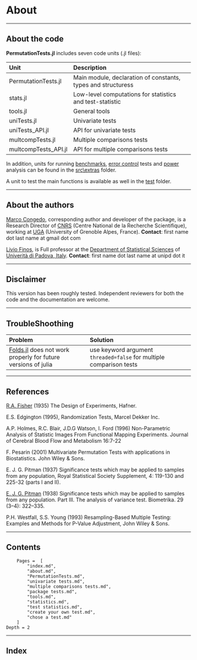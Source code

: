 # About

---
## About the code

**PermutationTests.jl** includes seven code units (.jl files):

| Unit   | Description |
|:----------|:----------|
| PermutationTests.jl | Main module, declaration of constants, types and structuress |
| stats.jl | Low-level computations for statistics and test-statistic |
| tools.jl | General tools |
| uniTests.jl | Univariate tests |
| uniTests_API.jl | API for univariate tests |
| multcompTests.jl | Multiple comparisons tests |
| multcompTests_API.jl | API for multiple comparisons tests |

In addition, units for running [benchmarks](@ref "Benchmarks"), [error control](@ref "Error Control") tests and [power](@ref "Power") analysis can be found
in the [src\extras](https://github.com/Marco-Congedo/PermutationTests.jl/tree/master/src/extras) folder.

A unit to test the main functions is available as well in the 
[test](https://github.com/Marco-Congedo/PermutationTests.jl/tree/master/test) folder.

---
## About the authors

[Marco Congedo](https://sites.google.com/site/marcocongedo), corresponding author and developer of the package, is a Research Director of [CNRS](http://www.cnrs.fr/en) (Centre National de la Recherche Scientifique), working at
[UGA](https://www.univ-grenoble-alpes.fr/english/) (University of Grenoble Alpes, France).
**Contact**: first name dot last name at gmail dot com

[Livio Finos](https://pnc.unipd.it/finos-livio/), is Full professor at the  [Department of Statistical Sciences](https://www.unipd.it/en/stat) of [Univerità di Padova, Italy](https://pnc.unipd.it/).
**Contact**: first name dot last name at unipd dot it

---
## Disclaimer

This version has been roughly tested.
Independent reviewers for both the code and the documentation are welcome.

---
## TroubleShoothing

| Problem   | Solution |
|:----------|:----------|
| [Folds.jl](https://github.com/JuliaFolds/Folds.jl) does not work properly for future versions of julia | use keyword argument `threaded=false` for multiple comparison tests |

---
## References

[R.A. Fisher](https://en.wikipedia.org/wiki/Ronald_Fisher) (1935) The Design of Experiments, Hafner.

E.S. Edgington (1995), Randomization Tests, Marcel Dekker Inc.

A.P. Holmes, R.C. Blair, J.D.G Watson, I. Ford (1996) Non-Parametric Analysis of Statistic Images From Functional Mapping Experiments. Journal of Cerebral Blood Flow and Metabolism 16:7-22

F. Pesarin (2001) Multivariate Permutation Tests with applications in Biostatistics. John Wiley & Sons.

E. J. G. Pitman (1937) Significance tests which may be applied to samples from any population, Royal Statistical Society Supplement, 4: 119-130 and 225-32 (parts I and II). 

[E. J. G. Pitman](https://en.wikipedia.org/wiki/E._J._G._Pitman) (1938) Significance tests which may be applied to samples from any population. Part III. The analysis of variance test. Biometrika. 29 (3–4): 322–335.

P.H. Westfall, S.S. Young (1993) Resampling-Based Multiple Testing: Examples and Methods for P-Value Adjustment, John Wiley & Sons.

---
## Contents

```@contents
    Pages =  [
        "index.md",
        "about.md",
        "PermutationTests.md",
        "univariate tests.md",
        "multiple comparisons tests.md",
        "package tests.md",
        "tools.md",
        "statistics.md",
        "test statistics.md",
        "create your own test.md",
        "chose a test.md"
    ]
Depth = 2
```

---
## Index

```@index
```

